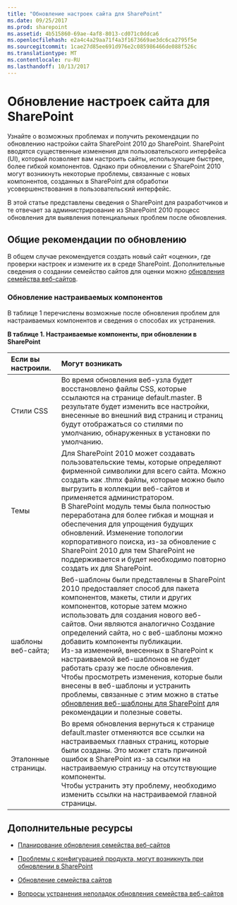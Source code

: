 ```yaml
---
title: "Обновление настроек сайта для SharePoint"
ms.date: 09/25/2017
ms.prod: sharepoint
ms.assetid: 4b515860-69ae-4af8-8013-cd071c0ddca6
ms.openlocfilehash: e2a4c4a29aa71f4a3f1673669ae3dc6ca2795f5e
ms.sourcegitcommit: 1cae27d85ee691d976e2c085986466de088f526c
ms.translationtype: MT
ms.contentlocale: ru-RU
ms.lasthandoff: 10/13/2017
---
```

# <a name="upgrade-site-customizations-for-sharepoint"></a>Обновление настроек сайта для SharePoint
Узнайте о возможных проблемах и получить рекомендации по обновлению настройки сайта SharePoint 2010 до SharePoint.
SharePoint вводятся существенные изменения для пользовательского интерфейса (UI), который позволяет вам настроить сайты, использующие быстрее, более гибкой компонентов. Однако при обновлении с SharePoint 2010 могут возникнуть некоторые проблемы, связанные с новых компонентов, созданных в SharePoint для обработки усовершенствования в пользовательский интерфейс.
  
    
    

В этой статье представлены сведения о SharePoint для разработчиков и те отвечает за администрирование из SharePoint 2010 процесс обновления для выявления потенциальных проблем после обновления.
## <a name="general-recommendations-for-upgrading"></a>Общие рекомендации по обновлению

В общем случае рекомендуется создать новый сайт «оценки», где проверки настроек и измените их в среде SharePoint. Дополнительные сведения о создании семейство сайтов для оценки можно [обновления семейства веб-сайтов](http://office.microsoft.com/en-us/office365-sharepoint-online-enterprise-help/upgrade-a-site-collection-HA102865473.aspx?CTT=5&amp;origin=HA104034491).
  
    
    

### <a name="upgrading-custom-components"></a>Обновление настраиваемых компонентов

В таблице 1 перечислены возможные после обновления проблем для настраиваемых компонентов и сведения о способах их устранения.
  
    
    

**В таблице 1. Настраиваемые компоненты, при обновлении в SharePoint**


|**Если вы настроили.**|**Могут возникать**|
|:-----|:-----|
|Стили CSS  <br/> |Во время обновления веб-узла будет восстановлено файлы CSS, которые ссылаются на странице default.master. В результате будет изменить все настройки, внесенные во внешний вид страниц и страниц будут отображаться со стилями по умолчанию, обнаруженных в установки по умолчанию.  <br/> |
|Темы  <br/> |Для SharePoint 2010 может создавать пользовательские темы, которые определяют фирменной символики для всего сайта. Можно создать как .thmx файлы, которые можно было выгрузить в коллекции веб-сайтов и применяется администратором.  <br/> В SharePoint модуль темы была полностью переработана для более гибкая и мощная и обеспечения для упрощения будущих обновлений. Изменение топологии корпоративного поиска, из-за обновление с SharePoint 2010 для тем SharePoint не поддерживается и будет необходимо повторно создать их для SharePoint.  <br/> |
|шаблоны веб-сайта;  <br/> |Веб-шаблоны были представлены в SharePoint 2010 предоставляет способ для пакета компонентов, макеты, стили и других компонентов, которые затем можно использовать для создания нового веб-сайтов. Они являются аналогично Создание определений сайта, но с веб-шаблоны можно добавить компоненты публикации.<br/> Из-за изменений, внесенных в SharePoint к настраиваемой веб-шаблонов не будет работать сразу же после обновления.  <br/> Чтобы просмотреть изменения, которые были внесены в веб-шаблоны и устранить проблемы, связанные с этим можно в статье [обновления веб-шаблоны для SharePoint](upgrade-web-templates-for-sharepoint.md) для рекомендации и полезные советы. <br/> |
|Эталонные страницы.  <br/> |Во время обновления вернуться к странице default.master отменяются все ссылки на настраиваемых главных страниц, которые были созданы. Это может стать причиной ошибок в SharePoint из-за ссылки на настраиваемую страницу на отсутствующие компоненты.  <br/> Чтобы устранить эту проблему, необходимо изменить ссылки на настраиваемой главной страницы.  <br/> |
   

## <a name="additional-resources"></a>Дополнительные ресурсы
<a name="bk_addresources"> </a>


-  [Планирование обновления семейства веб-сайтов](https://technet.microsoft.com/en-us/library/ff191199.aspx)
    
  
-  [Проблемы с конфигурацией продукта, могут возникнуть при обновлении в SharePoint](http://office.microsoft.com/en-us/office365-sharepoint-online-enterprise-help/branding-issues-that-may-occur-when-upgrading-to-sharepoint-HA104052656.aspx?CTT=5&amp;origin=HA104034491)
    
  
-  [Обновление семейства сайтов](http://office.microsoft.com/en-us/office365-sharepoint-online-enterprise-help/upgrade-a-site-collection-HA102865473.aspx?CTT=5&amp;origin=HA104034491)
    
  
-  [Вопросы устранения неполадок обновления семейства веб-сайтов](http://office.microsoft.com/en-us/office365-sharepoint-online-enterprise-help/troubleshoot-site-collection-upgrade-issues-HA104037311.aspx?CTT=5&amp;origin=HA104034491)
    
  

